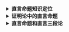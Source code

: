 <details>
<summary><strong>直言命题知识定位</strong></summary>
  
- 数理逻辑分为几个子领域
  - 集合论（Set Theory）：研究集合的本质，即对象的集合，是现代数学的基础。
  - 证明论（Proof Theory）：处理什么构成数学证明。
  - 模型论（Model Theory）：研究形式系统的解释及其与数学结构的关系。
  - 可计算性理论（Computability Theory）：探讨原则上可以计算的极限。
  - 形式语义学（Formal Semantics）：涉及意义的数学方面的研究。

- 直言命题或范畴命题特别属于数理逻辑中的证明论（Proof Theory）这一子领域
  
  </details>

<details>
<summary><strong>证明论中的直言命题</strong></summary>
  
## 简介
直言命题（Categorical Proposition）是逻辑学中的基本概念，用于描述和推理关于类别和集合的陈述。直言命题通常包含以下几个主要部分：

### 直言命题的组成部分

#### 主项（Subject）
- 主项是命题中被谈论或被描述的对象或类别。它是命题的焦点，涉及其属性或与其他类别的关系。

#### 谓项（Predicate）
- 谓项用于描述主项。通常是一个属性、类别或状态，用于阐明主项具有或不具有的特征。

#### 量词（Quantifier）
- 量词用于指明主项的范围或数量。最常见的量词包括：
  - “所有”（全称量词） - 表示全部成员。
  - “没有”（否定全称量词） - 表示不存在任何成员。
  - “有的”（存在量词） - 表示至少有一个成员。

#### 关系词
- 通常是“是”或“不是”，用于连接主项和谓项，指出它们之间的肯定或否定关系。

## 直言命题的类型

### A类命题：全称肯定命题
- 例如：“所有猫都是哺乳动物。”

### E类命题：全称否定命题
- 例如：“没有猫是爬行动物。”

### I类命题：特称肯定命题
- 例如：“有些猫是黑色的。”

### O类命题：特称否定命题
- 例如：“有些猫不是橙色的。”
  </details>

<details>
<summary><strong>直言命题和直言三段论</strong></summary>
  </details>



